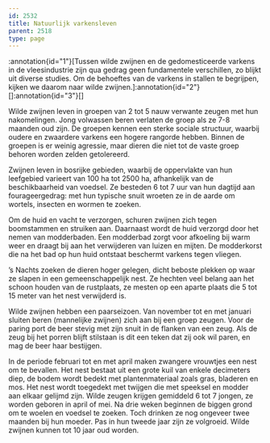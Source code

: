 ```yaml
---
id: 2532
title: Natuurlijk varkensleven
parent: 2518
type: page
---
```

:annotation{id="1"}[Tussen wilde zwijnen en de gedomesticeerde varkens in de vleesindustrie zijn qua gedrag geen fundamentele verschillen, zo blijkt uit diverse studies. Om de behoeftes van de varkens in stallen te begrijpen, kijken we daarom naar wilde zwijnen.]:annotation{id="2"}[]:annotation{id="3"}[]

Wilde zwijnen leven in groepen van 2 tot 5 nauw verwante zeugen met hun nakomelingen. Jong volwassen beren verlaten de groep als ze 7-8 maanden oud zijn. De groepen kennen een sterke sociale structuur, waarbij oudere en zwaardere varkens een hogere rangorde hebben. Binnen de groepen is er weinig agressie, maar dieren die niet tot de vaste groep behoren worden zelden getolereerd.

Zwijnen leven in bosrijke gebieden, waarbij de oppervlakte van hun leefgebied varieert van 100 ha tot 2500 ha, afhankelijk van de beschikbaarheid van voedsel. Ze besteden 6 tot 7 uur van hun dagtijd aan fourageergedrag: met hun typische snuit wroeten ze in de aarde om wortels, insecten en wormen te zoeken.

Om de huid en vacht te verzorgen, schuren zwijnen zich tegen boomstammen en struiken aan. Daarnaast wordt de huid verzorgd door het nemen van modderbaden. Een modderbad zorgt voor afkoeling bij warm weer en draagt bij aan het verwijderen van luizen en mijten. De modderkorst die na het bad op hun huid ontstaat beschermt varkens tegen vliegen.

’s Nachts zoeken de dieren hoger gelegen, dicht beboste plekken op waar ze slapen in een gemeenschappelijk nest. Ze hechten veel belang aan het schoon houden van de rustplaats, ze mesten op een aparte plaats die 5 tot 15 meter van het nest verwijderd is.

Wilde zwijnen hebben een paarseizoen. Van november tot en met januari sluiten beren (mannelijke zwijnen) zich aan bij een groep zeugen. Voor de paring port de beer stevig met zijn snuit in de flanken van een zeug. Als de zeug bij het porren blijft stilstaan is dit een teken dat zij ook wil paren, en mag de beer haar bestijgen.

In de periode februari tot en met april maken zwangere vrouwtjes een nest om te bevallen. Het nest bestaat uit een grote kuil van enkele decimeters diep, de bodem wordt bedekt met plantenmateriaal zoals gras, bladeren en mos. Het nest wordt toegedekt met twijgen die met speeksel en modder aan elkaar gelijmd zijn. Wilde zeugen krijgen gemiddeld 6 tot 7 jongen, ze worden geboren in april of mei. Na drie weken beginnen de biggen grond om te woelen en voedsel te zoeken. Toch drinken ze nog ongeveer twee maanden bij hun moeder. Pas in hun tweede jaar zijn ze volgroeid. Wilde zwijnen kunnen tot 10 jaar oud worden.